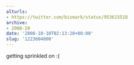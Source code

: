 ```yaml
---
alturls:
- https://twitter.com/bismark/status/953615518
archive:
- 2008-10
date: '2008-10-10T02:13:20+00:00'
slug: '1223604800'
---
```


getting sprinkled on :(

